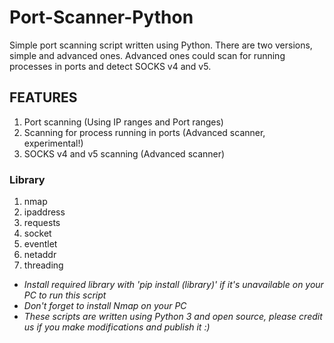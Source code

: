 # Port-Scanner-Python
Simple port scanning script written using Python. There are two versions, simple and advanced ones.
Advanced ones could scan for running processes in ports and detect SOCKS v4 and v5.

## FEATURES
1. Port scanning (Using IP ranges and Port ranges)
2. Scanning for process running in ports (Advanced scanner, experimental!)
3. SOCKS v4 and v5 scanning (Advanced scanner)

### Library
1. nmap
2. ipaddress
3. requests
4. socket
5. eventlet
6. netaddr
7. threading
- *Install required library with 'pip install (library)' if it's unavailable on your PC to run this script*
- *Don't forget to install Nmap on your PC*
- *These scripts are written using Python 3 and open source, please credit us if you make modifications and publish it :)*
